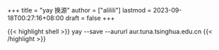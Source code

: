 +++
title = "yay 换源"
author = ["alilili"]
lastmod = 2023-09-18T00:27:16+08:00
draft = false
+++

{{< highlight shell >}}
yay --save --aururl aur.tuna.tsinghua.edu.cn
{{< /highlight >}}

